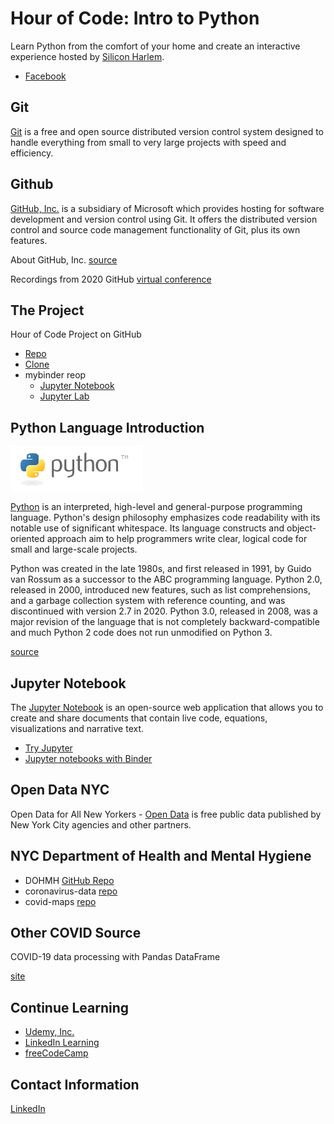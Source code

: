 # Hour of Code: Intro to Python

Learn Python from the comfort of your home and create an interactive experience hosted by [Silicon Harlem](http://siliconharlem.net/).
- [Facebook](https://www.facebook.com/siliconharlem/)

## Git

[Git](https://git-scm.com/) is a free and open source distributed version control system designed to handle everything from small to very large projects with speed and efficiency.

## Github

[GitHub, Inc.](https://github.com/) is a subsidiary of Microsoft which provides hosting for software development and version control using Git. It offers the distributed version control and source code management functionality of Git, plus its own features.

About GitHub, Inc. [source](https://en.wikipedia.org/wiki/GitHub)

Recordings from 2020 GitHub [virtual conference](https://githubuniverse.com/)

## The Project

Hour of Code Project on GitHub

- [Repo](https://github.com/berryny/hourofcode_python)
- [Clone](https://github.com/berryny/hourofcode_python.git)
- mybinder reop
    - [Jupyter Notebook](https://mybinder.org/v2/gh/berryny/hourofcode_python.git/HEAD)
    - [Jupyter Lab](https://mybinder.org/v2/gh/berryny/hourofcode_python.git/HEAD?urlpath=lab)

## Python Language Introduction

![](python-logo.gif)

[Python](https://www.python.org/) is an interpreted, high-level and general-purpose programming language. Python's design philosophy emphasizes code readability with its notable use of significant whitespace. Its language constructs and object-oriented approach aim to help programmers write clear, logical code for small and large-scale projects.

Python was created in the late 1980s, and first released in 1991, by Guido van Rossum as a successor to the ABC programming language. Python 2.0, released in 2000, introduced new features, such as list comprehensions, and a garbage collection system with reference counting, and was discontinued with version 2.7 in 2020. Python 3.0, released in 2008, was a major revision of the language that is not completely backward-compatible and much Python 2 code does not run unmodified on Python 3.

[source](https://en.wikipedia.org/wiki/Python_%28programming_language%29)

## Jupyter Notebook

The [Jupyter Notebook](https://jupyter.org/) is an open-source web application that allows you to create and share documents that contain live code, equations, visualizations and narrative text. 

- [Try Jupyter](https://jupyter.org/try)
- [Jupyter notebooks with Binder](https://mybinder.org/)

## Open Data NYC

Open Data for All New Yorkers - [Open Data](https://opendata.cityofnewyork.us/) is free public data published by New York City agencies and other partners.


## NYC Department of Health and Mental Hygiene

- DOHMH [GitHub Repo](https://github.com/nychealth)
- coronavirus-data [repo](https://github.com/nychealth/coronavirus-data) 
- covid-maps [repo](https://github.com/nychealth/covid-maps)

## Other COVID Source

COVID-19 data processing with Pandas DataFrame 

[site](https://towardsdatascience.com/covid-19-data-processing-58aaa3663f6)

## Continue Learning

- [Udemy, Inc.](https://www.udemy.com/)
- [LinkedIn Learning](https://www.lynda.com/)
- [freeCodeCamp](https://www.freecodecamp.org/)

## Contact Information

[LinkedIn](https://www.linkedin.com/in/jdesire/)
